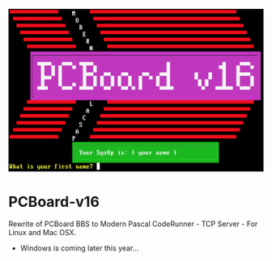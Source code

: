 ![Screenshot](https://github.com/3FLLC/PCBoard-v16/blob/master/Screen%20Shot%202019-04-11%20at%208.13.39%20PM.png)
# PCBoard-v16
Rewrite of PCBoard BBS to Modern Pascal CodeRunner - TCP Server - For Linux and Mac OSX.
* Windows is coming later this year...
